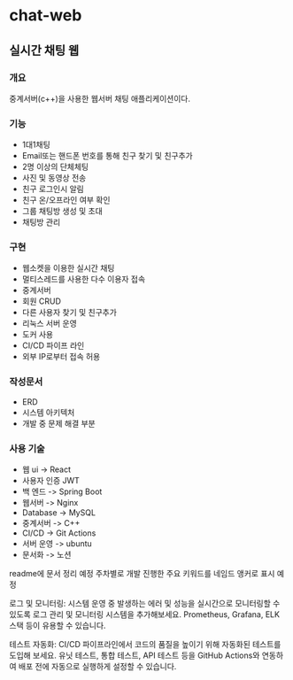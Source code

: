 # chat-web
## 실시간 채팅 웹

### 개요
중계서버(c++)을 사용한 웹서버 채팅 애플리케이션이다.

### 기능
- 1대1채팅
- Email또는 핸드폰 번호를 통해 친구 찾기 및 친구추가
- 2명 이상의 단체체팅
- 사진 및 동영상 전송
- 친구 로그인시 알림
- 친구 온/오프라인 여부 확인
- 그룹 채팅방 생성 및 초대
- 채팅방 관리
  
### 구현
- 웹소켓을 이용한 실시간 채팅
- 멀티스레드를 사용한 다수 이용자 접속
- 중계서버
- 회원 CRUD
- 다른 사용자 찾기 및 친구추가
- 리눅스 서버 운영
- 도커 사용
- CI/CD 파이프 라인
- 외부 IP로부터 접속 허용

### 작성문서
- ERD
- 시스템 아키텍처
- 개발 중 문제 해결 부분

### 사용 기술
- 웹 ui -> React
- 사용자 인증 JWT
- 백 엔드 -> Spring Boot
- 웹서버 -> Nginx
- Database -> MySQL
- 중계서버 -> C++
- CI/CD -> Git Actions
- 서버 운영 -> ubuntu
- 문서화 -> 노션

readme에 문서 정리 예정
주차별로 개발 진행한 주요 키워드를 네임드 앵커로 표시 예정

로그 및 모니터링: 시스템 운영 중 발생하는 에러 및 성능을 실시간으로 모니터링할 수 있도록 로그 관리 및 모니터링 시스템을 추가해보세요. Prometheus, Grafana, ELK 스택 등이 유용할 수 있습니다.

테스트 자동화: CI/CD 파이프라인에서 코드의 품질을 높이기 위해 자동화된 테스트를 도입해 보세요. 유닛 테스트, 통합 테스트, API 테스트 등을 GitHub Actions와 연동하여 배포 전에 자동으로 실행하게 설정할 수 있습니다.
